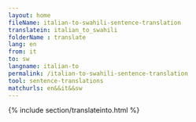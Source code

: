 ```yaml
---
layout: home
fileName: italian-to-swahili-sentence-translation
translatein: italian_to_swahili
folderName : translate
lang: en
from: it
to: sw
langname: italian-to
permalink: /italian-to-swahili-sentence-translation
tool: sentence-translations
matchurls: en&&it&&sw
---
```

{% include section/translateinto.html %}
